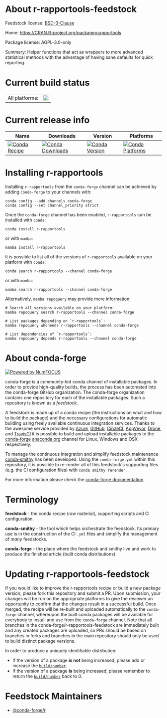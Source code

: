 About r-rapportools-feedstock
=============================

Feedstock license: [BSD-3-Clause](https://github.com/conda-forge/r-rapportools-feedstock/blob/main/LICENSE.txt)

Home: https://CRAN.R-project.org/package=rapportools

Package license: AGPL-3.0-only

Summary: Helper functions that act as wrappers to more advanced statistical methods with the advantage of having sane defaults for quick reporting.

Current build status
====================


<table><tr><td>All platforms:</td>
    <td>
      <a href="https://dev.azure.com/conda-forge/feedstock-builds/_build/latest?definitionId=1507&branchName=main">
        <img src="https://dev.azure.com/conda-forge/feedstock-builds/_apis/build/status/r-rapportools-feedstock?branchName=main">
      </a>
    </td>
  </tr>
</table>

Current release info
====================

| Name | Downloads | Version | Platforms |
| --- | --- | --- | --- |
| [![Conda Recipe](https://img.shields.io/badge/recipe-r--rapportools-green.svg)](https://anaconda.org/conda-forge/r-rapportools) | [![Conda Downloads](https://img.shields.io/conda/dn/conda-forge/r-rapportools.svg)](https://anaconda.org/conda-forge/r-rapportools) | [![Conda Version](https://img.shields.io/conda/vn/conda-forge/r-rapportools.svg)](https://anaconda.org/conda-forge/r-rapportools) | [![Conda Platforms](https://img.shields.io/conda/pn/conda-forge/r-rapportools.svg)](https://anaconda.org/conda-forge/r-rapportools) |

Installing r-rapportools
========================

Installing `r-rapportools` from the `conda-forge` channel can be achieved by adding `conda-forge` to your channels with:

```
conda config --add channels conda-forge
conda config --set channel_priority strict
```

Once the `conda-forge` channel has been enabled, `r-rapportools` can be installed with `conda`:

```
conda install r-rapportools
```

or with `mamba`:

```
mamba install r-rapportools
```

It is possible to list all of the versions of `r-rapportools` available on your platform with `conda`:

```
conda search r-rapportools --channel conda-forge
```

or with `mamba`:

```
mamba search r-rapportools --channel conda-forge
```

Alternatively, `mamba repoquery` may provide more information:

```
# Search all versions available on your platform:
mamba repoquery search r-rapportools --channel conda-forge

# List packages depending on `r-rapportools`:
mamba repoquery whoneeds r-rapportools --channel conda-forge

# List dependencies of `r-rapportools`:
mamba repoquery depends r-rapportools --channel conda-forge
```


About conda-forge
=================

[![Powered by
NumFOCUS](https://img.shields.io/badge/powered%20by-NumFOCUS-orange.svg?style=flat&colorA=E1523D&colorB=007D8A)](https://numfocus.org)

conda-forge is a community-led conda channel of installable packages.
In order to provide high-quality builds, the process has been automated into the
conda-forge GitHub organization. The conda-forge organization contains one repository
for each of the installable packages. Such a repository is known as a *feedstock*.

A feedstock is made up of a conda recipe (the instructions on what and how to build
the package) and the necessary configurations for automatic building using freely
available continuous integration services. Thanks to the awesome service provided by
[Azure](https://azure.microsoft.com/en-us/services/devops/), [GitHub](https://github.com/),
[CircleCI](https://circleci.com/), [AppVeyor](https://www.appveyor.com/),
[Drone](https://cloud.drone.io/welcome), and [TravisCI](https://travis-ci.com/)
it is possible to build and upload installable packages to the
[conda-forge](https://anaconda.org/conda-forge) [anaconda.org](https://anaconda.org/)
channel for Linux, Windows and OSX respectively.

To manage the continuous integration and simplify feedstock maintenance
[conda-smithy](https://github.com/conda-forge/conda-smithy) has been developed.
Using the ``conda-forge.yml`` within this repository, it is possible to re-render all of
this feedstock's supporting files (e.g. the CI configuration files) with ``conda smithy rerender``.

For more information please check the [conda-forge documentation](https://conda-forge.org/docs/).

Terminology
===========

**feedstock** - the conda recipe (raw material), supporting scripts and CI configuration.

**conda-smithy** - the tool which helps orchestrate the feedstock.
                   Its primary use is in the construction of the CI ``.yml`` files
                   and simplify the management of *many* feedstocks.

**conda-forge** - the place where the feedstock and smithy live and work to
                  produce the finished article (built conda distributions)


Updating r-rapportools-feedstock
================================

If you would like to improve the r-rapportools recipe or build a new
package version, please fork this repository and submit a PR. Upon submission,
your changes will be run on the appropriate platforms to give the reviewer an
opportunity to confirm that the changes result in a successful build. Once
merged, the recipe will be re-built and uploaded automatically to the
`conda-forge` channel, whereupon the built conda packages will be available for
everybody to install and use from the `conda-forge` channel.
Note that all branches in the conda-forge/r-rapportools-feedstock are
immediately built and any created packages are uploaded, so PRs should be based
on branches in forks and branches in the main repository should only be used to
build distinct package versions.

In order to produce a uniquely identifiable distribution:
 * If the version of a package **is not** being increased, please add or increase
   the [``build/number``](https://docs.conda.io/projects/conda-build/en/latest/resources/define-metadata.html#build-number-and-string).
 * If the version of a package **is** being increased, please remember to return
   the [``build/number``](https://docs.conda.io/projects/conda-build/en/latest/resources/define-metadata.html#build-number-and-string)
   back to 0.

Feedstock Maintainers
=====================

* [@conda-forge/r](https://github.com/orgs/conda-forge/teams/r/)

